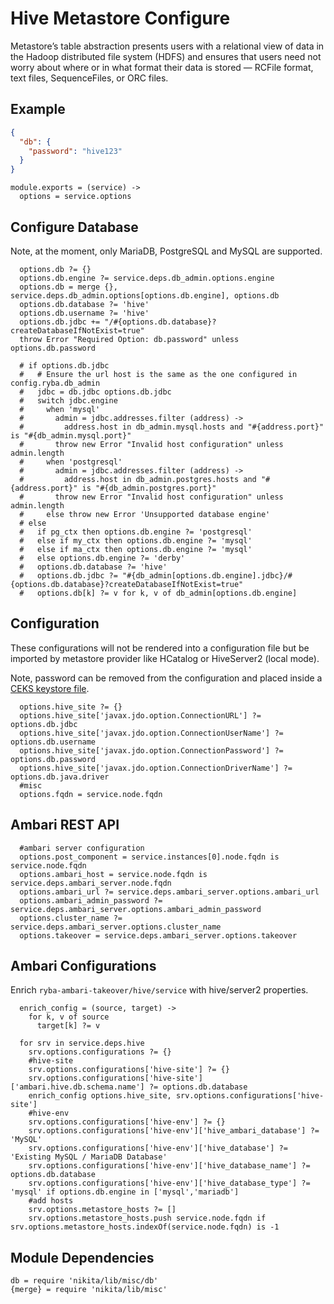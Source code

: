 
# Hive Metastore Configure

Metastore’s table abstraction presents users with a relational view of data in the Hadoop
distributed file system (HDFS) and ensures that users need not worry about where or in what
format their data is stored — RCFile format, text files, SequenceFiles, or ORC files.

## Example

```json
{
  "db": {
    "password": "hive123"
  }
}
```

    module.exports = (service) ->
      options = service.options

## Configure Database

Note, at the moment, only MariaDB, PostgreSQL and MySQL are supported.

      options.db ?= {}
      options.db.engine ?= service.deps.db_admin.options.engine
      options.db = merge {}, service.deps.db_admin.options[options.db.engine], options.db
      options.db.database ?= 'hive'
      options.db.username ?= 'hive'
      options.db.jdbc += "/#{options.db.database}?createDatabaseIfNotExist=true"
      throw Error "Required Option: db.password" unless options.db.password
      
      # if options.db.jdbc
      #   # Ensure the url host is the same as the one configured in config.ryba.db_admin
      #   jdbc = db.jdbc options.db.jdbc
      #   switch jdbc.engine
      #     when 'mysql'
      #       admin = jdbc.addresses.filter (address) ->
      #         address.host in db_admin.mysql.hosts and "#{address.port}" is "#{db_admin.mysql.port}"
      #       throw new Error "Invalid host configuration" unless admin.length
      #     when 'postgresql'
      #       admin = jdbc.addresses.filter (address) ->
      #         address.host in db_admin.postgres.hosts and "#{address.port}" is "#{db_admin.postgres.port}"
      #       throw new Error "Invalid host configuration" unless admin.length
      #     else throw new Error 'Unsupported database engine'
      # else
      #   if pg_ctx then options.db.engine ?= 'postgresql'
      #   else if my_ctx then options.db.engine ?= 'mysql'
      #   else if ma_ctx then options.db.engine ?= 'mysql'
      #   else options.db.engine ?= 'derby'
      #   options.db.database ?= 'hive'
      #   options.db.jdbc ?= "#{db_admin[options.db.engine].jdbc}/#{options.db.database}?createDatabaseIfNotExist=true"
      #   options.db[k] ?= v for k, v of db_admin[options.db.engine]

## Configuration

These configurations will not be rendered into a configuration file but be imported
by metastore provider like HCatalog or HiveServer2 (local mode).

Note, password can be removed from the configuration and placed inside a [CEKS
keystore file](https://cwiki.apache.org/confluence/display/Hive/AdminManual+Configuration#AdminManualConfiguration-RemovingHiveMetastorePasswordfromHiveConfiguration).

      options.hive_site ?= {}
      options.hive_site['javax.jdo.option.ConnectionURL'] ?= options.db.jdbc
      options.hive_site['javax.jdo.option.ConnectionUserName'] ?= options.db.username
      options.hive_site['javax.jdo.option.ConnectionPassword'] ?= options.db.password
      options.hive_site['javax.jdo.option.ConnectionDriverName'] ?= options.db.java.driver
      #misc
      options.fqdn = service.node.fqdn

## Ambari REST API

      #ambari server configuration
      options.post_component = service.instances[0].node.fqdn is service.node.fqdn
      options.ambari_host = service.node.fqdn is service.deps.ambari_server.node.fqdn
      options.ambari_url ?= service.deps.ambari_server.options.ambari_url
      options.ambari_admin_password ?= service.deps.ambari_server.options.ambari_admin_password
      options.cluster_name ?= service.deps.ambari_server.options.cluster_name
      options.takeover = service.deps.ambari_server.options.takeover

## Ambari Configurations
Enrich `ryba-ambari-takeover/hive/service` with hive/server2 properties.
  
      enrich_config = (source, target) ->
        for k, v of source
          target[k] ?= v
          
      for srv in service.deps.hive
        srv.options.configurations ?= {}
        #hive-site
        srv.options.configurations['hive-site'] ?= {}
        srv.options.configurations['hive-site']['ambari.hive.db.schema.name'] ?= options.db.database
        enrich_config options.hive_site, srv.options.configurations['hive-site']
        #hive-env
        srv.options.configurations['hive-env'] ?= {}
        srv.options.configurations['hive-env']['hive_ambari_database'] ?= 'MySQL'
        srv.options.configurations['hive-env']['hive_database'] ?= 'Existing MySQL / MariaDB Database'
        srv.options.configurations['hive-env']['hive_database_name'] ?= options.db.database
        srv.options.configurations['hive-env']['hive_database_type'] ?= 'mysql' if options.db.engine in ['mysql','mariadb']
        #add hosts
        srv.options.metastore_hosts ?= []
        srv.options.metastore_hosts.push service.node.fqdn if srv.options.metastore_hosts.indexOf(service.node.fqdn) is -1

## Module Dependencies

    db = require 'nikita/lib/misc/db'
    {merge} = require 'nikita/lib/misc'
